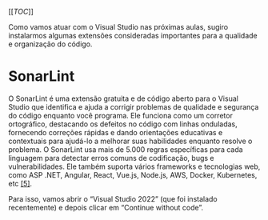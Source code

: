 [[_TOC_]]

Como vamos atuar com o Visual Studio nas próximas aulas, sugiro instalarmos algumas extensões consideradas importantes para a qualidade e organização do código.

# SonarLint
O SonarLint é uma extensão gratuita e de código aberto para o Visual Studio que identifica e ajuda a corrigir problemas de qualidade e segurança do código enquanto você programa. Ele funciona como um corretor ortográfico, destacando os defeitos no código com linhas onduladas, fornecendo correções rápidas e dando orientações educativas e contextuais para ajudá-lo a melhorar suas habilidades enquanto resolve o problema. O SonarLint usa mais de 5.000 regras específicas para cada linguagem para detectar erros comuns de codificação, bugs e vulnerabilidades. Ele também suporta vários frameworks e tecnologias web, como ASP .NET, Angular, React, Vue.js, Node.js, AWS, Docker, Kubernetes, etc [[5]](/Advanced-Business-Development-with-.NET/1º-Semestre/Aula-02-%2D-IDE-Visual-Studio,-Primeiro-Programa-em-Csharp/Referências).

Para isso, vamos abrir o “Visual Studio 2022” (que foi instalado recentemente) e depois clicar em “Continue without code”.

